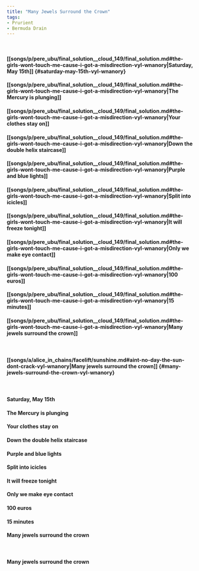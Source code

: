 ```yaml
---
title: "Many Jewels Surround the Crown"
tags:
- Prurient
- Bermuda Drain
---
```

&nbsp;
#### [[songs/p/pere_ubu/final_solution__cloud_149/final_solution.md#the-girls-wont-touch-me-cause-i-got-a-misdirection-vyl-wnanory|Saturday, May 15th]] {#saturday-may-15th-vyl-wnanory}
#### [[songs/p/pere_ubu/final_solution__cloud_149/final_solution.md#the-girls-wont-touch-me-cause-i-got-a-misdirection-vyl-wnanory|The Mercury is plunging]]
#### [[songs/p/pere_ubu/final_solution__cloud_149/final_solution.md#the-girls-wont-touch-me-cause-i-got-a-misdirection-vyl-wnanory|Your clothes stay on]]
#### [[songs/p/pere_ubu/final_solution__cloud_149/final_solution.md#the-girls-wont-touch-me-cause-i-got-a-misdirection-vyl-wnanory|Down the double helix staircase]]
#### [[songs/p/pere_ubu/final_solution__cloud_149/final_solution.md#the-girls-wont-touch-me-cause-i-got-a-misdirection-vyl-wnanory|Purple and blue lights]]
#### [[songs/p/pere_ubu/final_solution__cloud_149/final_solution.md#the-girls-wont-touch-me-cause-i-got-a-misdirection-vyl-wnanory|Split into icicles]]
#### [[songs/p/pere_ubu/final_solution__cloud_149/final_solution.md#the-girls-wont-touch-me-cause-i-got-a-misdirection-vyl-wnanory|It will freeze tonight]]
#### [[songs/p/pere_ubu/final_solution__cloud_149/final_solution.md#the-girls-wont-touch-me-cause-i-got-a-misdirection-vyl-wnanory|Only we make eye contact]]
#### [[songs/p/pere_ubu/final_solution__cloud_149/final_solution.md#the-girls-wont-touch-me-cause-i-got-a-misdirection-vyl-wnanory|100 euros]]
#### [[songs/p/pere_ubu/final_solution__cloud_149/final_solution.md#the-girls-wont-touch-me-cause-i-got-a-misdirection-vyl-wnanory|15 minutes]]
#### [[songs/p/pere_ubu/final_solution__cloud_149/final_solution.md#the-girls-wont-touch-me-cause-i-got-a-misdirection-vyl-wnanory|Many jewels surround the crown]]
&nbsp;
#### [[songs/a/alice_in_chains/facelift/sunshine.md#aint-no-day-the-sun-dont-crack-vyl-wnanory|Many jewels surround the crown]] {#many-jewels-surround-the-crown-vyl-wnanory}
&nbsp;
#### Saturday, May 15th
#### The Mercury is plunging
#### Your clothes stay on
#### Down the double helix staircase
#### Purple and blue lights
#### Split into icicles
#### It will freeze tonight
#### Only we make eye contact
#### 100 euros
#### 15 minutes
#### Many jewels surround the crown
&nbsp;
#### Many jewels surround the crown
